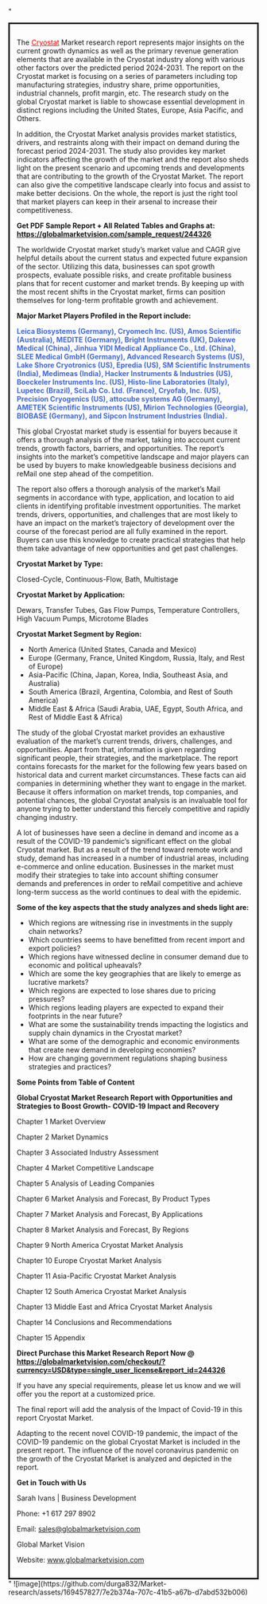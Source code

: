 "<div style='border: 3px solid black; padding: 1em;'>

The <a style='color: #ff0000;' href='https://globalmarketvision.com/reports/global-cryostat-market/244326'>Cryostat</a> Market research report represents major insights on the current growth dynamics as well as the primary revenue generation elements that are available in the Cryostat industry along with various other factors over the predicted period 2024-2031. The report on the Cryostat market is focusing on a series of parameters including top manufacturing strategies, industry share, prime opportunities, industrial channels, profit margin, etc. The research study on the global Cryostat market is liable to showcase essential development in distinct regions including the United States, Europe, Asia Pacific, and Others.

In addition, the Cryostat Market analysis provides market statistics, drivers, and restraints along with their impact on demand during the forecast period 2024-2031. The study also provides key market indicators affecting the growth of the market and the report also sheds light on the present scenario and upcoming trends and developments that are contributing to the growth of the Cryostat Market. The report can also give the competitive landscape clearly into focus and assist to make better decisions. On the whole, the report is just the right tool that market players can keep in their arsenal to increase their competitiveness.

<strong>Get PDF Sample Report + All Related Tables and Graphs at</strong><strong>:</strong><strong> <a style='color: #ff0000;' href='https://globalmarketvision.com/sample_request/244326?utm_source=linkedinPulse&utm_medium=Durga&utm_campaign=Durga'><strong>https://globalmarketvision.com/sample_request/244326</strong></a></strong>

The worldwide Cryostat market study’s market value and CAGR give helpful details about the current status and expected future expansion of the sector. Utilizing this data, businesses can spot growth prospects, evaluate possible risks, and create profitable business plans that for recent customer and market trends. By keeping up with the most recent shifts in the Cryostat market, firms can position themselves for long-term profitable growth and achievement.

<strong>Major Market Players Profiled in the Report include:</strong>

<strong style='color: #4169e1;'>Leica Biosystems (Germany), Cryomech Inc. (US), Amos Scientific (Australia), MEDITE (Germany), Bright Instruments (UK), Dakewe Medical (China), Jinhua YIDI Medical Appliance Co., Ltd. (China), SLEE Medical GmbH (Germany), Advanced Research Systems (US), Lake Shore Cryotronics (US), Epredia (US), SM Scientific Instruments (India), Medimeas (India), Hacker Instruments & Industries (US), Boeckeler Instruments Inc. (US), Histo-line Laboratories (Italy), Lupetec (Brazil), SciLab Co. Ltd. (France), Cryofab, Inc. (US), Precision Cryogenics (US), attocube systems AG (Germany), AMETEK Scientific Instruments (US), Mirion Technologies (Georgia), BIOBASE (Germany), and Sipcon Instrument Industries (India).</strong>

This global Cryostat market study is essential for buyers because it offers a thorough analysis of the market, taking into account current trends, growth factors, barriers, and opportunities. The report’s insights into the market’s competitive landscape and major players can be used by buyers to make knowledgeable business decisions and reMail one step ahead of the competition.

The report also offers a thorough analysis of the market’s Mail segments in accordance with type, application, and location to aid clients in identifying profitable investment opportunities. The market trends, drivers, opportunities, and challenges that are most likely to have an impact on the market’s trajectory of development over the course of the forecast period are all fully examined in the report. Buyers can use this knowledge to create practical strategies that help them take advantage of new opportunities and get past challenges.

<strong>Cryostat Market by Type</strong><strong>:</strong>

Closed-Cycle, Continuous-Flow, Bath, Multistage

<strong>Cryostat Market by</strong><strong> Application:</strong>

Dewars, Transfer Tubes, Gas Flow Pumps, Temperature Controllers, High Vacuum Pumps, Microtome Blades

<strong>Cryostat Market Segment by Region:</strong>
<ul>
  <li>North America (United States, Canada and Mexico)</li>
  <li>Europe (Germany, France, United Kingdom, Russia, Italy, and Rest of Europe)</li>
  <li>Asia-Pacific (China, Japan, Korea, India, Southeast Asia, and Australia)</li>
  <li>South America (Brazil, Argentina, Colombia, and Rest of South America)</li>
  <li>Middle East &amp; Africa (Saudi Arabia, UAE, Egypt, South Africa, and Rest of Middle East &amp; Africa)</li>
</ul>
The study of the global Cryostat market provides an exhaustive evaluation of the market’s current trends, drivers, challenges, and opportunities. Apart from that, information is given regarding significant people, their strategies, and the marketplace. The report contains forecasts for the market for the following few years based on historical data and current market circumstances. These facts can aid companies in determining whether they want to engage in the market. Because it offers information on market trends, top companies, and potential chances, the global Cryostat analysis is an invaluable tool for anyone trying to better understand this fiercely competitive and rapidly changing industry.

A lot of businesses have seen a decline in demand and income as a result of the COVID-19 pandemic’s significant effect on the global Cryostat market. But as a result of the trend toward remote work and study, demand has increased in a number of industrial areas, including e-commerce and online education. Businesses in the market must modify their strategies to take into account shifting consumer demands and preferences in order to reMail competitive and achieve long-term success as the world continues to deal with the epidemic.

<strong>Some of the key aspects that the study analyzes and sheds light are:</strong>
<ul>
  <li>Which regions are witnessing rise in investments in the supply chain networks?</li>
  <li>Which countries seems to have benefitted from recent import and export policies?</li>
  <li>Which regions have witnessed decline in consumer demand due to economic and political upheavals?</li>
  <li>Which are some the key geographies that are likely to emerge as lucrative markets?</li>
  <li>Which regions are expected to lose shares due to pricing pressures?</li>
  <li>Which regions leading players are expected to expand their footprints in the near future?</li>
  <li>What are some the sustainability trends impacting the logistics and supply chain dynamics in the Cryostat market?</li>
  <li>What are some of the demographic and economic environments that create new demand in developing economies?</li>
  <li>How are changing government regulations shaping business strategies and practices?</li>
</ul>
<strong>Some Points from Table of Content</strong>

<strong>Global Cryostat Market Research Report with Opportunities and Strategies to Boost Growth- COVID-19 Impact and Recovery</strong>

Chapter 1 Market Overview

Chapter 2 Market Dynamics

Chapter 3 Associated Industry Assessment

Chapter 4 Market Competitive Landscape

Chapter 5 Analysis of Leading Companies

Chapter 6 Market Analysis and Forecast, By Product Types

Chapter 7 Market Analysis and Forecast, By Applications

Chapter 8 Market Analysis and Forecast, By Regions

Chapter 9 North America Cryostat Market Analysis

Chapter 10 Europe Cryostat Market Analysis

Chapter 11 Asia-Pacific Cryostat Market Analysis

Chapter 12 South America Cryostat Market Analysis

Chapter 13 Middle East and Africa Cryostat Market Analysis

Chapter 14 Conclusions and Recommendations

Chapter 15 Appendix

<strong>Direct Purchase this Market Research Report Now @ <a style='color: #ff0000;' href='https://globalmarketvision.com/checkout/?currency=USD&type=single_user_license&report_id=244326?utm_source=linkedinPulse&utm_medium=Durga&utm_campaign=Durga'><strong>https://globalmarketvision.com/checkout/?currency=USD&type=single_user_license&report_id=244326</strong></a></strong>

If you have any special requirements, please let us know and we will offer you the report at a customized price.

The final report will add the analysis of the Impact of Covid-19 in this report Cryostat Market.

Adapting to the recent novel COVID-19 pandemic, the impact of the COVID-19 pandemic on the global Cryostat Market is included in the present report. The influence of the novel coronavirus pandemic on the growth of the Cryostat Market is analyzed and depicted in the report.

<strong>Get in Touch with Us </strong>

Sarah Ivans | Business Development

Phone: +1 617 297 8902

Email: <a href='mailto:sales@globalmarketvision.com'>sales@globalmarketvision.com</a>

Global Market Vision

Website: <a href='http://www.globalmarketvision.com/'>www.globalmarketvision.com</a>

</div>"
![image](https://github.com/durga832/Market-research/assets/169457827/7e2b374a-707c-41b5-a67b-d7abd532b006)
